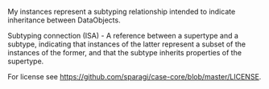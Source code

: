 My instances represent a subtyping relationship intended to indicate inheritance between DataObjects.

Subtyping connection (ISA) - A reference between a supertype and a subtype, indicating that instances of the latter represent a subset of the instances of the former, and that the subtype inherits properties of the supertype.

For license see https://github.com/sparagi/case-core/blob/master/LICENSE. 
